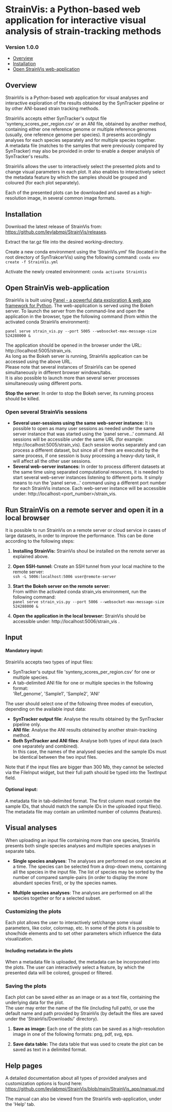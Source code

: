 # StrainVis: a Python-based web application for interactive visual analysis of strain-tracking methods

### Version 1.0.0

- [Overview](#overview)
- [Installation](#installation)
- [Open StrainVis web-application](#open-strainvis-web-application)

## Overview

StrainVis is a Python-based web application for visual analyses and interactive exploration of the results obtained by 
the SynTracker pipeline or by other ANI-based strain tracking methods.  

StrainVis accepts either SynTracker's output file 'synteny_scores_per_region.csv' or an ANI file, obtained by another method, 
containing either one reference genome or multiple reference genomes (usually, one reference genome per species).
It presents accordingly analyses for each species separately and for multiple species together.  
A metadata file (matches to the samples that were previously compared by SynTracker) may also be provided
in order to enable a deeper analysis of SynTracker's results.  

StrainVis allows the user to interactively select the presented plots and to change visual parameters in each plot.
It also enables to interactively select the metadata feature by which the samples should be grouped and coloured (for each plot separately).  

Each of the presented plots can be downloaded and saved as a high-resolution image, in several common image formats.

## Installation

Download the latest release of StrainVis from: https://github.com/leylabmpi/StrainVis/releases.

Extract the tar.gz file into the desired working-directory.

Create a new conda environment using the ‘StrainVis.yml’ file (located in the root directory of SynTrakcerVis) 
using the following command:
      `conda env create -f StrainVis.yml`

Activate the newly created environment: 
      `conda activate StrainVis`

## Open StrainVis web-application

StrainVis is built using [Panel - a powerful data exploration & web app framework for Python](https://panel.holoviz.org/index.html).
The web-application is served using the Bokeh server. 
To launch the server from the command-line and open the application in the browser, type the following command
(from within the activated conda StrainVis environment):

`panel serve strain_vis.py --port 5005 --websocket-max-message-size 524288000 &`

The application should be opened in the browser under the URL: http://localhost:5005/strain_vis.  
As long as the Bokeh server is running, StrainVis application can be accessed using the above URL.  
Please note that several instances of StrainVis can be opened simultaneously in different browser windows/tabs.  
It is also possible to launch more than several server processes simultaneously using different ports. 

**Stop the server**: In order to stop the Bokeh server, its running process should be killed.  

### Open several StrainVis sessions

- **Several user-sessions using the same web-server instance:** It is possible to open as many user sessions as needed under the same server instance that was started using the 'panel serve...' command.
All sessions will be accessible under the same URL (for example: http://localhost:5005/strain_vis). 
Each session works separately and can process a different dataset, but since all of them are executed by the same process, 
if one session is busy processing a heavy-duty task, it will affect all the other user sessions.
- **Several web-server instances:** In order to process different datasets at the same time using separated computational resources, 
it is needed to start several web-server instances listening to different ports.
It simply means to run the 'panel serve...' command using a different port number for each StrainVis instance.
Each web-server instance will be accessible under: http://localhost:<port_number>/strain_vis.

## Run StrainVis on a remote server and open it in a local browser

It is possible to run StrainVis on a remote server or cloud service in cases of large datasets, in order to improve the performance.
This can be done according to the following steps:

1. **Installing StrainVis:** StrainVis shoul be installed on the remote server as explained above.

2. **Open SSH-tunnel:** Create an SSH tunnel from your local machine to the remote server:  
`ssh -L 5006:localhost:5006 user@remote-server`

3. **Start the Bokeh server on the remote server:**  
From within the activated conda strain_vis environment, run the following command:   
`panel serve strain_vis.py --port 5006 --websocket-max-message-size 524288000 &`  

4. **Open the application in the local browser:** StrainVis should be accessible under: http://localhost:5006/strain_vis .

## Input

#### Mandatory input:

StrainVis accepts two types of input files:
- SynTracker's output file 'synteny_scores_per_region.csv' for one or multiple species.
- A tab-delimited ANI file for one or multiple species in the following format:  
  'Ref_genome', 'Sample1', 'Sample2', 'ANI'

The user should select one of the following three modes of execution, depending on the available input data:
- **SynTracker output file**: Analyse the results obtained by the SynTracker pipeline only.
- **ANI file**: Analyse the ANI results obtained by another strain-tracking method.
- **Both SynTracker and ANI files**: Analyse both types of input data (each one separately and combined).  
In this case, the names of the analysed species and the sample IDs must be identical between the two input files.
  
Note that if the input files are bigger than 300 Mb, they cannot be selected via the FileInput widget, but their full path should
be typed into the TextInput field.

#### Optional input:
A metadata file in tab-delimited format. The first column must contain the sample IDs, that should match the sample IDs
in the uploaded input file(s). The metadata file may contain an unlimited number of columns (features).

## Visual analyses

When uploading an input file containing more than one species, StrainVis 
presents both single species analyses and multiple species analyses in separate tabs. 

- **Single species analyses**:
The analyses are performed on one species at a time. The species can be selected from a drop-down menu, 
containing all the species in the input file. The list of species may be sorted by the number of compared sample-pairs 
(in order to display the more abundant species first), or by the species names.

- **Multiple species analyses**:
The analyses are performed on all the species together or for a selected subset.

### Customizing the plots

Each plot allows the user to interactively set/change some visual parameters, like color, colormap, etc. 
In some of the plots it is possible to show/hide elements and to set other parameters which influence the data visualization. 

#### Including metadata in the plots

When a metadata file is uploaded, the metadata can be incorporated into the plots. The user 
can interactively select a feature, by which the presented data will be colored, grouped or filtered.  

### Saving the plots

Each plot can be saved either as an image or as a text file, containing the underlying data for the plot.  
The user may enter the name of the file (including full path), or use the default name and path provided by StrainVis 
(by default the files are saved under the 'StrainVis/Downloads/' directory).

1. **Save as image:** Each one of the plots can be saved as a high-resolution image in one of the following formats: png, pdf, svg, eps.

2. **Save data table:** The data table that was used to create the plot can be saved as text in a delimited format.

## Help pages

A detailed documentation about all types of provided analyses and customization options is found here: https://github.com/leylabmpi/StrainVis/blob/main/StrainVis_app/manual.md

The manual can also be viewed from the StrainVis web-application, under the 'Help' tab.
